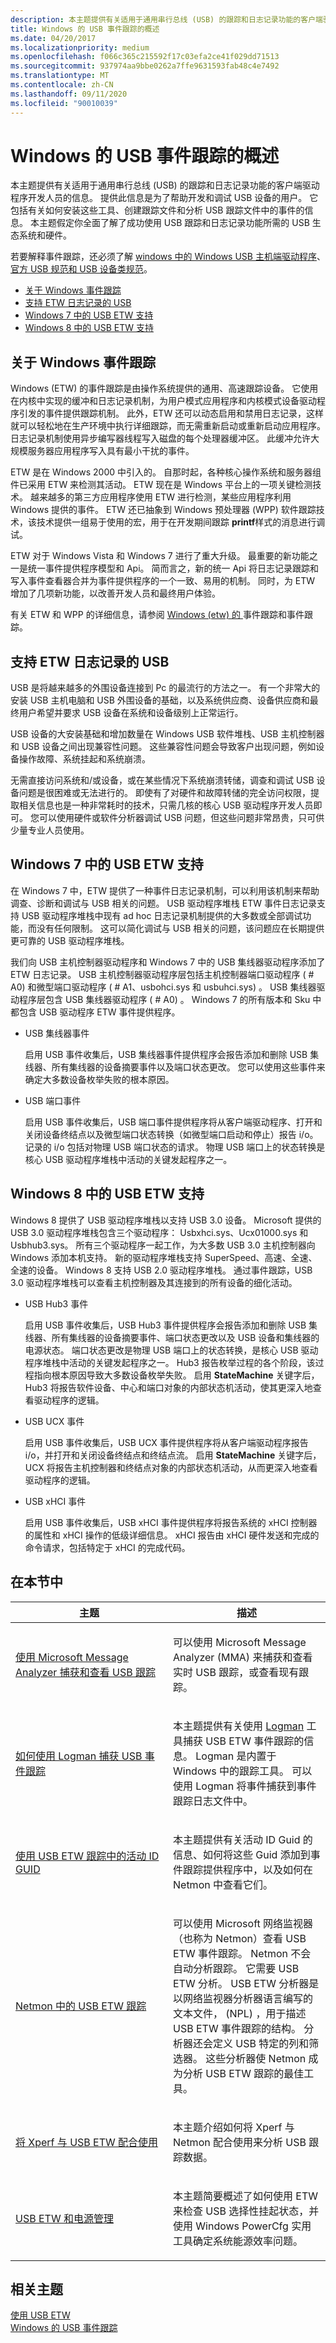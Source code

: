 ```yaml
---
description: 本主题提供有关适用于通用串行总线 (USB) 的跟踪和日志记录功能的客户端驱动程序开发人员的信息。
title: Windows 的 USB 事件跟踪的概述
ms.date: 04/20/2017
ms.localizationpriority: medium
ms.openlocfilehash: f066c365c215592f17c03efa2ce41f029dd71513
ms.sourcegitcommit: 937974aa9bbe0262a7ffe9631593fab48c4e7492
ms.translationtype: MT
ms.contentlocale: zh-CN
ms.lasthandoff: 09/11/2020
ms.locfileid: "90010039"
---
```

# <a name="overview-of-usb-event-tracing-for-windows"></a>Windows 的 USB 事件跟踪的概述


本主题提供有关适用于通用串行总线 (USB) 的跟踪和日志记录功能的客户端驱动程序开发人员的信息。 提供此信息是为了帮助开发和调试 USB 设备的用户。 它包括有关如何安装这些工具、创建跟踪文件和分析 USB 跟踪文件中的事件的信息。 本主题假定你全面了解了成功使用 USB 跟踪和日志记录功能所需的 USB 生态系统和硬件。

若要解释事件跟踪，还必须了解 [windows 中的 Windows USB 主机端驱动程序](usb-3-0-driver-stack-architecture.md)、 [官方 USB 规范和 USB 设备类规范](https://www.usb.org/documents)。

-   [关于 Windows 事件跟踪](#about-event-tracing-for-windows)
-   [支持 ETW 日志记录的 USB](#usb-support-for-etw-logging)
-   [Windows 7 中的 USB ETW 支持](#usb-etw-support-in-windows-7)
-   [Windows 8 中的 USB ETW 支持](#usb-etw-support-in-windows-8)

## <a name="about-event-tracing-for-windows"></a>关于 Windows 事件跟踪


Windows (ETW) 的事件跟踪是由操作系统提供的通用、高速跟踪设备。 它使用在内核中实现的缓冲和日志记录机制，为用户模式应用程序和内核模式设备驱动程序引发的事件提供跟踪机制。 此外，ETW 还可以动态启用和禁用日志记录，这样就可以轻松地在生产环境中执行详细跟踪，而无需重新启动或重新启动应用程序。 日志记录机制使用异步编写器线程写入磁盘的每个处理器缓冲区。 此缓冲允许大规模服务器应用程序写入具有最小干扰的事件。

ETW 是在 Windows 2000 中引入的。 自那时起，各种核心操作系统和服务器组件已采用 ETW 来检测其活动。 ETW 现在是 Windows 平台上的一项关键检测技术。 越来越多的第三方应用程序使用 ETW 进行检测，某些应用程序利用 Windows 提供的事件。 ETW 还已抽象到 Windows 预处理器 (WPP) 软件跟踪技术，该技术提供一组易于使用的宏，用于在开发期间跟踪 **printf**样式的消息进行调试。

ETW 对于 Windows Vista 和 Windows 7 进行了重大升级。 最重要的新功能之一是统一事件提供程序模型和 Api。 简而言之，新的统一 Api 将日志记录跟踪和写入事件查看器合并为事件提供程序的一个一致、易用的机制。 同时，为 ETW 增加了几项新功能，以改善开发人员和最终用户体验。

有关 ETW 和 WPP 的详细信息，请参阅 [Windows (etw) 的 ](../devtest/event-tracing-for-windows--etw-.md)事件跟踪和事件跟踪。

## <a name="usb-support-for-etw-logging"></a>支持 ETW 日志记录的 USB


USB 是将越来越多的外围设备连接到 Pc 的最流行的方法之一。 有一个非常大的安装 USB 主机电脑和 USB 外围设备的基础，以及系统供应商、设备供应商和最终用户希望并要求 USB 设备在系统和设备级别上正常运行。

USB 设备的大安装基础和增加数量在 Windows USB 软件堆栈、USB 主机控制器和 USB 设备之间出现兼容性问题。 这些兼容性问题会导致客户出现问题，例如设备操作故障、系统挂起和系统崩溃。

无需直接访问系统和/或设备，或在某些情况下系统崩溃转储，调查和调试 USB 设备问题是很困难或无法进行的。 即使有了对硬件和故障转储的完全访问权限，提取相关信息也是一种非常耗时的技术，只需几核的核心 USB 驱动程序开发人员即可。 您可以使用硬件或软件分析器调试 USB 问题，但这些问题非常昂贵，只可供少量专业人员使用。

## <a name="usb-etw-support-in-windows-7"></a>Windows 7 中的 USB ETW 支持


在 Windows 7 中，ETW 提供了一种事件日志记录机制，可以利用该机制来帮助调查、诊断和调试与 USB 相关的问题。 USB 驱动程序堆栈 ETW 事件日志记录支持 USB 驱动程序堆栈中现有 ad hoc 日志记录机制提供的大多数或全部调试功能，而没有任何限制。 这可以简化调试与 USB 相关的问题，该问题应在长期提供更可靠的 USB 驱动程序堆栈。

我们向 USB 主机控制器驱动程序和 Windows 7 中的 USB 集线器驱动程序添加了 ETW 日志记录。 USB 主机控制器驱动程序层包括主机控制器端口驱动程序 ( # A0) 和微型端口驱动程序 ( # A1、usbohci.sys 和 usbuhci.sys) 。 USB 集线器驱动程序层包含 USB 集线器驱动程序 ( # A0) 。 Windows 7 的所有版本和 Sku 中都包含 USB 驱动程序 ETW 事件提供程序。

-   USB 集线器事件

    启用 USB 事件收集后，USB 集线器事件提供程序会报告添加和删除 USB 集线器、所有集线器的设备摘要事件以及端口状态更改。 您可以使用这些事件来确定大多数设备枚举失败的根本原因。

-   USB 端口事件

    启用 USB 事件收集后，USB 端口事件提供程序将从客户端驱动程序、打开和关闭设备终结点以及微型端口状态转换（如微型端口启动和停止）报告 i/o。 记录的 i/o 包括对物理 USB 端口状态的请求。 物理 USB 端口上的状态转换是核心 USB 驱动程序堆栈中活动的关键发起程序之一。

## <a name="usb-etw-support-in-windows-8"></a>Windows 8 中的 USB ETW 支持


Windows 8 提供了 USB 驱动程序堆栈以支持 USB 3.0 设备。 Microsoft 提供的 USB 3.0 驱动程序堆栈包含三个驱动程序： Usbxhci.sys、Ucx01000.sys 和 Usbhub3.sys。 所有三个驱动程序一起工作，为大多数 USB 3.0 主机控制器向 Windows 添加本机支持。 新的驱动程序堆栈支持 SuperSpeed、高速、全速、全速的设备。 Windows 8 支持 USB 2.0 驱动程序堆栈。 通过事件跟踪，USB 3.0 驱动程序堆栈可以查看主机控制器及其连接到的所有设备的细化活动。

-   USB Hub3 事件

    启用 USB 事件收集后，USB Hub3 事件提供程序会报告添加和删除 USB 集线器、所有集线器的设备摘要事件、端口状态更改以及 USB 设备和集线器的电源状态。 端口状态更改是物理 USB 端口上的状态转换，是核心 USB 驱动程序堆栈中活动的关键发起程序之一。 Hub3 报告枚举过程的各个阶段，该过程指向根本原因导致大多数设备枚举失败。 启用 **StateMachine** 关键字后，Hub3 将报告软件设备、中心和端口对象的内部状态机活动，使其更深入地查看驱动程序的逻辑。

-   USB UCX 事件

    启用 USB 事件收集后，USB UCX 事件提供程序将从客户端驱动程序报告 i/o，并打开和关闭设备终结点和终结点流。 启用 **StateMachine** 关键字后，UCX 将报告主机控制器和终结点对象的内部状态机活动，从而更深入地查看驱动程序的逻辑。

-   USB xHCI 事件

    启用 USB 事件收集后，USB xHCI 事件提供程序将报告系统的 xHCI 控制器的属性和 xHCI 操作的低级详细信息。 xHCI 报告由 xHCI 硬件发送和完成的命令请求，包括特定于 xHCI 的完成代码。

## <a name="in-this-section"></a>在本节中


<table>
<colgroup>
<col width="50%" />
<col width="50%" />
</colgroup>
<thead>
<tr class="header">
<th>主题</th>
<th>描述</th>
</tr>
</thead>
<tbody>
<tr class="odd">
<td><p><a href="capture-and-view-ing-usb-traces-with-microsoft-message-analyzer-.md" data-raw-source="[Capture and view USB traces with Microsoft Message Analyzer](capture-and-view-ing-usb-traces-with-microsoft-message-analyzer-.md)">使用 Microsoft Message Analyzer 捕获和查看 USB 跟踪</a></p></td>
<td><p>可以使用 Microsoft Message Analyzer (MMA) 来捕获和查看实时 USB 跟踪，或查看现有跟踪。</p></td>
</tr>
<tr class="even">
<td><p><a href="how-to-capture-a-usb-event-trace.md" data-raw-source="[How to capture a USB event trace with Logman](how-to-capture-a-usb-event-trace.md)">如何使用 Logman 捕获 USB 事件跟踪</a></p></td>
<td><p>本主题提供有关使用 <a href="https://go.microsoft.com/fwlink/p/?linkid=617153" data-raw-source="[Logman](https://go.microsoft.com/fwlink/p/?linkid=617153)">Logman</a> 工具捕获 USB ETW 事件跟踪的信息。 Logman 是内置于 Windows 中的跟踪工具。 可以使用 Logman 将事件捕获到事件跟踪日志文件中。</p></td>
</tr>
<tr class="odd">
<td><p><a href="using-usb-etw.md" data-raw-source="[Using activity ID GUIDs in USB ETW traces](using-usb-etw.md)">使用 USB ETW 跟踪中的活动 ID GUID</a></p></td>
<td><p>本主题提供有关活动 ID Guid 的信息、如何将这些 Guid 添加到事件跟踪提供程序中，以及如何在 Netmon 中查看它们。</p></td>
</tr>
<tr class="even">
<td><p><a href="viewing-etw-traces-in-netmon.md" data-raw-source="[USB ETW traces in Netmon](viewing-etw-traces-in-netmon.md)">Netmon 中的 USB ETW 跟踪</a></p></td>
<td><p>可以使用 Microsoft 网络监视器（也称为 Netmon）查看 USB ETW 事件跟踪。 Netmon 不会自动分析跟踪。 它需要 USB ETW 分析。 USB ETW 分析器是以网络监视器分析器语言编写的文本文件， (NPL) ，用于描述 USB ETW 事件跟踪的结构。 分析器还会定义 USB 特定的列和筛选器。 这些分析器使 Netmon 成为分析 USB ETW 跟踪的最佳工具。</p></td>
</tr>
<tr class="odd">
<td><p><a href="using-xperf-with-usb-etw.md" data-raw-source="[Using Xperf with USB ETW](using-xperf-with-usb-etw.md)">将 Xperf 与 USB ETW 配合使用</a></p></td>
<td><p>本主题介绍如何将 Xperf 与 Netmon 配合使用来分析 USB 跟踪数据。</p></td>
</tr>
<tr class="even">
<td><p><a href="usb-etw-and-power-management.md" data-raw-source="[USB ETW and Power Management](usb-etw-and-power-management.md)">USB ETW 和电源管理</a></p></td>
<td><p>本主题简要概述了如何使用 ETW 来检查 USB 选择性挂起状态，并使用 Windows PowerCfg 实用工具确定系统能源效率问题。</p></td>
</tr>
</tbody>
</table>

 

## <a name="related-topics"></a>相关主题
[使用 USB ETW](using-usb-etw.md)  
[Windows 的 USB 事件跟踪](usb-event-tracing-for-windows.md)